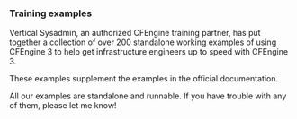 ### Training examples

Vertical Sysadmin, an authorized CFEngine training partner,
has put together a collection of over 200 standalone working
examples of using CFEngine 3 to help get infrastructure
engineers up to speed with CFEngine 3.

These examples supplement the examples in the official
documentation.

All our examples are standalone and runnable. If you have
trouble with any of them, please let me know!
